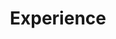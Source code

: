 ---
# An instance of the Experience widget.
# Documentation: https://wowchemy.com/docs/page-builder/
widget: experience

# This file represents a page section.
headless: true

# Activate this widget? true/false
active: true

# Order that this section appears on the page.
weight: 40

title: Experience
subtitle: ""

# Date format for experience
#   Refer to https://wowchemy.com/docs/customization/#date-format
date_format: Jan 2006

# Experiences.
#   Add/remove as many `experience` items below as you like.
#   Required fields are `title`, `company`, and `date_start`.
#   Leave `date_end` empty if it's your current employer.
#   Begin multi-line descriptions with YAML's `|2-` multi-line prefix.
experience:
  - title: Data Scientist
    company: Endeavor X
    company_url: ''
    company_logo: endeavor
    location: New York City, NY
    date_start: '2021-03-01'
    date_end: ''
    description: |2-
      Responsibilities include:
        * Analysing
        * Modelling
        * Deploying
        
  - title: Junior Data Scientist
    company: Center for Advanced Transportation Laboratory (CATT Lab)
    company_url: ''
    company_logo: catt
    location: College Park, MD
    date_start: '2020-05-01'
    date_end: '2021-01-01'
    description: |2- 
      Responsibilities include:
        * Analysing
        * Modelling
        * Deploying

  - title: Data Science Summer Associate
    company: Summit Consulting, LLC
    company_url: ''
    company_logo: summit
    location: Washington, DC
    date_start: '2019-05-01'
    date_end: '2019-08-01'
    description: |2- 
      Responsibilities include:
        * Created interactive web applications for internal usage in document tracking and proposal management using R Shiny and SQL
        * Created automation R Scripts to increase the efficiency of the re-estimation process for loan distributions for a number of federal clients

  - title: Assistant Project Coordinator - Training & Evaluation/Residence Director
    company: The George Washington University - Center for Student Engagement
    company_url: ''
    company_logo: gw
    location: Washington, DC
    date_start: '2018-08-01'
    date_end: '2021-05-01'
    description: |2- 
      Responsibilities include:
        * Oversaw several undergraduate residences and planned training and selection processes for the residence advisors of the university.
        * Participated as a member of the Administrator on Call rotation serving as a first-responder for the Division of Student Affairs to respond to emergencies and crises       

  - title: Data Analyst
    company: RDTeam, Inc.
    company_url: ''
    company_logo: rdteam
    location: Limerick, PA
    date_start: '2017-05-01'
    date_end: '2018-08-01'
    description: |2- 
      Responsibilities include:
        * Created surveys in SurveyMonkey and organized several hundred person national qualitative and quantitative market research studies for clients such as Campbell’s, Hershey’s, Wawa, and Vitafusion.

design:
  columns: '2'
---